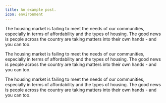 ```yaml
---
title: An example post.
icon: environment
---
```

The housing market is failing to meet the needs of our communities, especially in terms of affordability and the types of housing. The good news is people across the country are taking matters into their own hands - and you can too.

The housing market is failing to meet the needs of our communities, especially in terms of affordability and the types of housing. The good news is people across the country are taking matters into their own hands - and you can too.

The housing market is failing to meet the needs of our communities, especially in terms of affordability and the types of housing. The good news is people across the country are taking matters into their own hands - and you can too.
